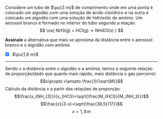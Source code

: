 Considere um tubo de $\pu{3 m}$ de comprimento onde em uma ponta é colocado um algodão com uma solução de ácido clorídrico e na outra é colocado um algodão com uma solução de hidróxido de amônio. Um aerossol branco é formado no interior do tubo segundo a reação:
$$
    \ce{ NH3(g) + HCl(g) -> NH4Cl(s) }
$$

**Assinale** a alternativa que mais se aproxima da distância entre o aerossol branco e o algodão com amônia.

- [x] $\pu{1,8 m}$


---

Sendo $x$ a distância entre o algodão e a amônia, temos a seguinte relação de proporção(dado que quanto mais rápido, mais distância o gás percorre):
$$x\propto v\propto \frac{1}{\sqrt{M}}$$
Cálculo da distância $x$ a partir das relações de proporção:
$$\frac{x_{NH_{3}}}{x_{HCl}}=\sqrt{\frac{M_{HCl}}{M_{NH_3}}}$$
$$\frac{x}{3-x}=\sqrt{\frac{36,5}{17}}$$
$$x=1,8\,m$$
